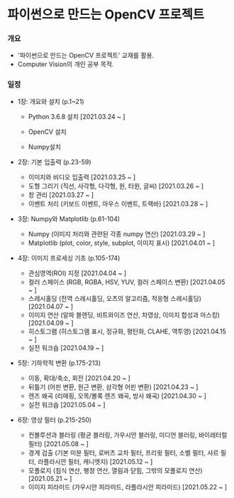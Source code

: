 # 파이썬으로 만드는 OpenCV 프로젝트



### 개요

+ '파이썬으로 만드는 OpenCV 프로젝트' 교재를 활용.
+ Computer Vision의 개인 공부 목적.



### 일정

+ 1장: 개요와 설치 (p.1~21)

  + Python 3.6.8 설치  [2021.03.24 ~ ]

  + OpenCV 설치 

  + Numpy설치

    

+ 2장: 기본 입출력 (p.23-59)
  
  + 이미지와 비디오 입출력  [2021.03.25 ~ ]
  + 도형 그리기 (직선, 사각형, 다각형, 원, 타원, 글씨)  [2021.03.26 ~ ]
  + 창 관리  [2021.03.27 ~ ]
  + 이벤트 처리 (키보드 이벤트, 마우스 이벤트, 트랙바)  [2021.03.28 ~ ]



+ 3장: Numpy와 Matplotlib (p.61-104)
  + Numpy (이미지 처리와 관련된 각종 numpy 연산)  [2021.03.29 ~ ]
  + Matplotlib (plot, color, style, subplot, 이미지 표시)  [2021.04.01 ~ ]



+ 4장: 이미지 프로세싱 기초 (p.105-174)
  + 관심영역(ROI) 지정 [2021.04.04 ~ ]
  + 컬러 스페이스 (RGB, RGBA, HSV, YUV, 컬러 스페이스 변환)  [2021.04.05 ~ ]
  + 스레시홀딩 (전역 스레시홀딩, 오츠의 알고리즘, 적응형 스레시홀딩)  [2021.04.07 ~ ]
  + 이미지 연산 (알파 블렌딩, 비트와이즈 연산, 차영상, 이미지 합성과 마스킹)  [2021.04.09 ~ ]
  + 히스토그램 (히스토그램 표시, 정규화, 평탄화, CLAHE, 역투영)  [2021.04.15 ~ ]
  + 실전 워크숍  [2021.04.19 ~ ]



+ 5장: 기하학적 변환 (p.175-213)

  + 이동, 확대/축소, 회전  [2021.04.20 ~ ]
  + 뒤틀기 (어핀 변환, 원근 변환, 삼각형 어핀 변환)  [2021.04.23 ~ ]
  + 렌즈 왜곡 (리매핑, 오목/볼록 렌즈 왜곡, 방사 왜곡)  [2021.04.30 ~ ]
  + 실전 워크숍  [2021.05.04 ~ ]



+ 6장: 영상 필터 (p.215-250)

  + 컨볼루션과 블러링 (평균 블러링, 가우시안 블러링, 미디언 블러링, 바이레터럴 필터)  [2021.05.08 ~ ]
  + 경계 검출 (기본 미분 필터, 로버츠 교차 필터, 프리윗 필터, 소벨 필터, 샤르 필터, 라플라시안 필터, 캐니엣지)  [2021.05.12 ~ ]
  + 모폴로지 (침식 연산, 팽창 연산, 열림과 닫힘, 그밖의 모폴로지 연산)  [2021.05.21 ~ ]
  + 이미지 피라미드 (가우시안 피라미드, 라플라시안 피라미드)  [2021.05.22 ~ ]

